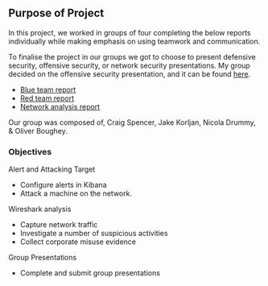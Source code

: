 ## Purpose of Project
In this project, we worked in groups of four completing the below reports individually while making emphasis on using teamwork and communication. 

To finalise the project in our groups we got to choose to present defensive security, offensive security, or network security presentations. My group decided on the offensive security presentation, and it can be found [here](https://docs.google.com/presentation/d/1Ios2HS6lf78HZ1PCfdmpX61tD0nz7KdIZBa3lsYUCys/edit?usp=sharing).


- [Blue team report](https://github.com/JKorljan/Cyber-Security-Bootcamp-2021/tree/main/Project3-Offensive_Security_Presentation/Reports/Blue%20Team.docx)
- [Red team report](https://github.com/JKorljan/Cyber-Security-Bootcamp-2021/tree/main/Project3-Offensive_Security_Presentation/Reports/Red%20Team.docx)
- [Network analysis report](https://github.com/JKorljan/Cyber-Security-Bootcamp-2021/tree/main/Project3-Offensive_Security_Presentation/Reports/Network%20Analysis.docx)



Our group was composed of, Craig Spencer, Jake Korljan, Nicola Drummy, & Oliver Boughey.

### Objectives

Alert and Attacking Target

- Configure alerts in Kibana
- Attack a machine on the network.

Wireshark analysis

- Capture network traffic
- Investigate a number of suspicious activities
- Collect corporate misuse evidence

Group Presentations

- Complete and submit group presentations
